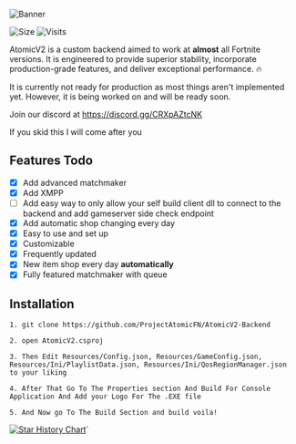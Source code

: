 ![Banner](https://media.discordapp.net/attachments/1279195590361747607/1279502389392707614/image.png?ex=66d4acf5&is=66d35b75&hm=90ab918d6ec5d2b4646fd11bae25575bf7f201a973aec41b2ecaf45f2e2615cb&=&format=webp&quality=lossless&width=1375&height=478)

![Size](https://img.shields.io/github/repo-size/VoxyB89/Reliactyl-2.0?label=Size&style=for-the-badge)
![Visits](https://komarev.com/ghpvc/?username=ProjectAtomicFN&style=for-the-badge)

AtomicV2 is a custom backend aimed to work at **almost** all Fortnite versions. It is engineered to provide superior stability, incorporate production-grade features, and deliver exceptional performance. 🔥

It is currently not ready for production as most things aren't implemented yet. However, it is being worked on and will be ready soon.

Join our discord at https://discord.gg/CRXpAZtcNK

If you skid this I will come after you

## Features Todo

- [x] Add advanced matchmaker
- [x] Add XMPP 
- [ ] Add easy way to only allow your self build client dll to connect to the backend and add gameserver side check endpoint
- [x] Add automatic shop changing every day
- [x] Easy to use and set up
- [x] Customizable
- [x] Frequently updated
- [x] New item shop every day **automatically**
- [x] Fully featured matchmaker with queue

## Installation
`1. git clone https://github.com/ProjectAtomicFN/AtomicV2-Backend`  

`2. open AtomicV2.csproj`  

`3. Then Edit Resources/Config.json, Resources/GameConfig.json, Resources/Ini/PlaylistData.json, Resources/Ini/QosRegionManager.json to your liking`

`4. After That Go To The Properties section And Build For Console Application And Add your Logo For The .EXE file`

`5. And Now go To The Build Section and build voila!`

[![Star History Chart](https://api.star-history.com/svg?repos=ProjectAtomicFN/AtomicV2-Backend&type=Date)](https://star-history.com/#ProjectAtomicFN/AtomicV2-Backend&Date)`
